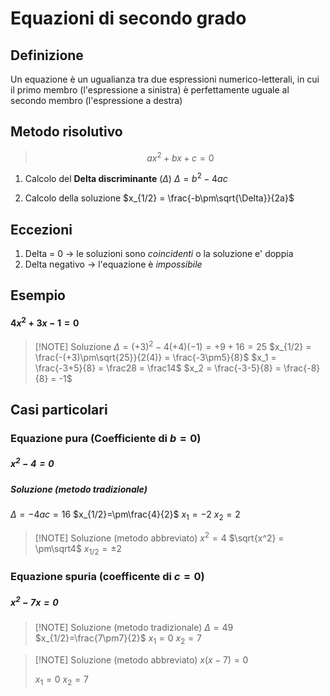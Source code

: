# Equazioni di secondo grado

## Definizione
Un equazione è un ugualianza tra due espressioni numerico-letterali, in cui il primo membro (l'espressione a sinistra) è perfettamente uguale al secondo membro (l'espressione a destra) 

## Metodo risolutivo

> $$ax^2+bx+c=0 $$

1. Calcolo del **Delta discriminante** ($\Delta$) 
	$\Delta = b^2-4ac$

2. Calcolo della soluzione
	 $x_{1/2} = \frac{-b\pm\sqrt{\Delta}}{2a}$  

## Eccezioni
1.  Delta = 0 -> le soluzioni sono *coincidenti*  o la soluzione e' doppia
2. Delta negativo -> l'equazione è *impossibile*

## Esempio 
#### $4x^2+3x-1=0$

>   [!NOTE] Soluzione
>   $\Delta = (+3)^2 - 4(+4)(-1) = +9+16 = 25$ 
>   $x_{1/2} = \frac{-(+3)\pm\sqrt{25}}{2(4)} = \frac{-3\pm5}{8}$
>   $x_1 = \frac{-3+5}{8} = \frac28 = \frac14$
>   $x_2 = \frac{-3-5}{8} = \frac{-8}{8} = -1$


## Casi particolari

### Equazione pura (Coefficiente di $b =0$)
##### $x^2-4=0$

##### Soluzione (metodo tradizionale)

$\Delta = -4ac = 16$
$x_{1/2}=\pm\frac{4}{2}$
$x_1 = -2$
$x_2 = 2$


> [!NOTE] Soluzione (metodo abbreviato)
> $x^2 = 4$ 
> $\sqrt{x^2} = \pm\sqrt4$
> $x_{1/2} = \pm2$

### Equazione spuria (coefficente di $c=0$)

##### $x^2-7x=0$

> [!NOTE] Soluzione (metodo tradizionale)
> $\Delta = 49$
> $x_{1/2}=\frac{7\pm7}{2}$
> $x_1 = 0$
> $x_2 = 7$

> [!NOTE] Soluzione (metodo abbreviato)
> $x(x-7) = 0$
> 
> $x_1 = 0$
> $x_2 = 7$

